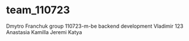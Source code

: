 # team_110723
Dmytro Franchuk group 110723-m-be backend development
Vladimir
123
Anastasia
Kamilla
Jeremi
Katya
